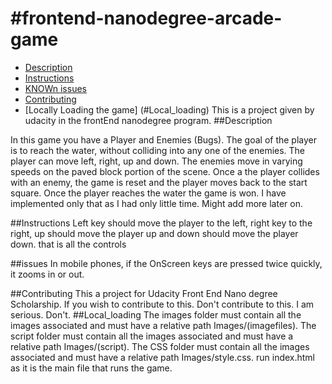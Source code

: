 #frontend-nanodegree-arcade-game
===============================
* [Description](#Description)
* [Instructions](#Instructions)
* [KNOWn issues](#issues)
* [Contributing](#Contributing)
* [Locally Loading the game] (#Local_loading)
This is a project given by udacity in the frontEnd nanodegree program.
##Description

In this game you have a Player and Enemies (Bugs). The goal of the player is to reach the water, without colliding into any one of the enemies. The player can move left, right, up and down. The enemies move in varying speeds on the paved block portion of the scene. Once a the player collides with an enemy, the game is reset and the player moves back to the start square. Once the player reaches the water the game is won. I have implemented only that as I had only little time. Might add more later on.

##Instructions
    Left key should move the player to the left, right key to the right, up should move the player up and down should move the player down.
    that is all the controls

##issues
    In mobile phones, if the OnScreen keys are pressed twice quickly, it zooms in or out.

##Contributing
    This a project for Udacity Front End Nano degree Scholarship. If you wish to contribute to this. Don't contribute to this. I am serious. Don't.
##Local_loading
    The images folder must contain all the images associated and must have a relative path Images/(imagefiles).
    The script folder must contain all the images associated and must have a relative path Images/(script).
    The CSS folder must contain all the images associated and must have a relative path Images/style.css.
    run index.html as it is the main file that runs the game.

    